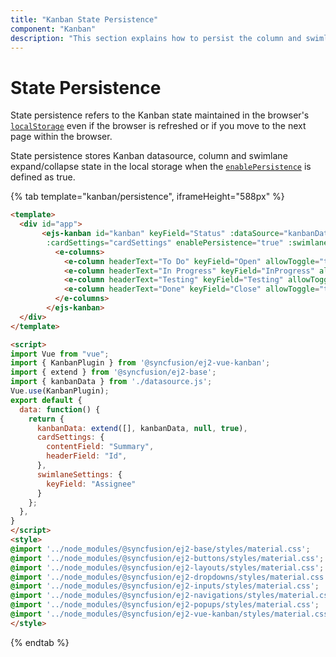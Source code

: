 ```yaml
---
title: "Kanban State Persistence"
component: "Kanban"
description: "This section explains how to persist the column and swimlane expand/collapse state in the browser’s local storage."
---
```


# State Persistence

State persistence refers to the Kanban state maintained in the browser's [`localStorage`](https://www.w3schools.com/html/html5_webstorage.asp#) even if the browser is refreshed or if you move to the next page within the browser.

State persistence stores Kanban datasource, column and swimlane expand/collapse state in the local storage when the [`enablePersistence`](../api/kanban/#enablepersistence) is defined as true.

{% tab template="kanban/persistence", iframeHeight="588px" %}

```html
<template>
  <div id="app">
       <ejs-kanban id="kanban" keyField="Status" :dataSource="kanbanData"
        :cardSettings="cardSettings" enablePersistence="true" :swimlaneSettings="swimlaneSettings">
          <e-columns>
            <e-column headerText="To Do" keyField="Open" allowToggle="true"></e-column>
            <e-column headerText="In Progress" keyField="InProgress" allowToggle="true"></e-column>
            <e-column headerText="Testing" keyField="Testing" allowToggle="true"></e-column>
            <e-column headerText="Done" keyField="Close" allowToggle="true"></e-column>
          </e-columns>
        </ejs-kanban>
  </div>
</template>

<script>
import Vue from "vue";
import { KanbanPlugin } from '@syncfusion/ej2-vue-kanban';
import { extend } from '@syncfusion/ej2-base';
import { kanbanData } from './datasource.js';
Vue.use(KanbanPlugin);
export default {
  data: function() {
    return {
      kanbanData: extend([], kanbanData, null, true),
      cardSettings: {
        contentField: "Summary",
        headerField: "Id",
      },
      swimlaneSettings: {
        keyField: "Assignee"
      }
    };
  },
}
</script>
<style>
@import '../node_modules/@syncfusion/ej2-base/styles/material.css';
@import '../node_modules/@syncfusion/ej2-buttons/styles/material.css';
@import '../node_modules/@syncfusion/ej2-layouts/styles/material.css';
@import '../node_modules/@syncfusion/ej2-dropdowns/styles/material.css';
@import '../node_modules/@syncfusion/ej2-inputs/styles/material.css';
@import '../node_modules/@syncfusion/ej2-navigations/styles/material.css';
@import '../node_modules/@syncfusion/ej2-popups/styles/material.css';
@import '../node_modules/@syncfusion/ej2-vue-kanban/styles/material.css';
</style>

```

{% endtab %}
